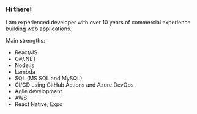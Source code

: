 ### Hi there!

I am experienced developer with over 10 years of commercial experience building web applications.

Main strengths:
- React/JS
- C#/.NET
- Node.js
- Lambda
- SQL (MS SQL and MySQL)
- CI/CD using GitHub Actions and Azure DevOps
- Agile development
- AWS
- React Native, Expo


<!--
**pgrinsell/pgrinsell** is a ✨ _special_ ✨ repository because its `README.md` (this file) appears on your GitHub profile.

Here are some ideas to get you started:

- 🔭 I’m currently working on ...
- 🌱 I’m currently learning ...
- 👯 I’m looking to collaborate on ...
- 🤔 I’m looking for help with ...
- 💬 Ask me about ...
- 📫 How to reach me: ...
- 😄 Pronouns: ...
- ⚡ Fun fact: ...
-->
